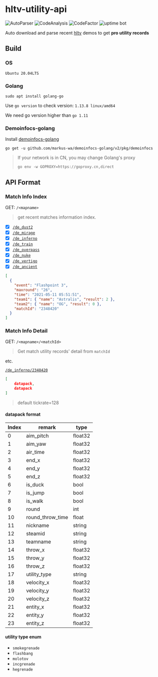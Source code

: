 # hltv-utility-api

![AutoParser](https://github.com/hx-w/hltv-utility-api/workflows/AutoParser/badge.svg)
![CodeAnalysis](https://github.com/hx-w/hltv-utility-api/workflows/CodeAnalysis/badge.svg)
![CodeFactor](https://www.codefactor.io/repository/github/hx-w/hltv-utility-api/badge)
![uptime bot](https://img.shields.io/uptimerobot/ratio/7/m788310337-ea4f6609966b5e058d032d7e)

Auto download and parse recent [hltv](https://hltv.org) demos to get **pro utility records**

## Build

### OS
`Ubuntu 20.04LTS`

### Golang

`sudo apt install golang-go`

Use `go version` to check version: `1.13.8 linux/amd64`

We need go version higher than `go 1.11`

### Demoinfocs-golang

Install [demoinfocs-golang](https://github.com/markus-wa/demoinfocs-golang)

`go get -u github.com/markus-wa/demoinfocs-golang/v2/pkg/demoinfocs`

> If your network is in CN, you may change Golang's proxy
>
> `go env -w GOPROXY=https://goproxy.cn,direct`

## API Format

### Match Info Index

GET: `/<mapname>` 

> get recent matches information index.

- [x] [`/de_dust2`](https://api.hx-w.top/de_dust2)
- [x] [`/de_mirage`](https://api.hx-w.top/de_mirage)
- [x] [`/de_inferno`](https://api.hx-w.top/de_inferno)
- [x] [`/de_train`](https://api.hx-w.top/de_train)
- [x] [`/de_overpass`](https://api.hx-w.top/de_overpass)
- [x] [`/de_nuke`](https://api.hx-w.top/de_nuke)
- [x] [`/de_vertigo`](https://api.hx-w.top/de_vertigo)
- [x] [`/de_ancient`](https://api.hx-w.top/de_ancient)

```json
[
  {
    "event": "Flashpoint 3",
    "maxround": "26",
    "time": "2021-05-11 05:51:51",
    "team1": { "name": "Astralis", "result": 2 },
    "team2": { "name": "OG", "result": 0 },
    "matchId": "2348420"
  }
]
```

### Match Info Detail

GET: `/<mapname>/<matchId>` 

> Get match utility records' detail from `matchId`

etc.

[`/de_inferno/2348420`](https://api.hx-w.top/de_inferno/2348420)

```json
[
    datapack,
    datapack
]
```

> default tickrate=128

#### datapack format

| Index | remark           | type    |
| ----- | ---------------- | ------- |
| 0     | aim_pitch        | float32 |
| 1     | aim_yaw          | float32 |
| 2     | air_time         | float32 |
| 3     | end_x            | float32 |
| 4     | end_y            | float32 |
| 5     | end_z            | float32 |
| 6     | is_duck          | bool    |
| 7     | is_jump          | bool    |
| 8     | is_walk          | bool    |
| 9     | round            | int     |
| 10    | round_throw_time | float   |
| 11    | nickname         | string  |
| 12    | steamid          | string  |
| 13    | teamname         | string  |
| 14    | throw_x          | float32 |
| 15    | throw_y          | float32 |
| 16    | throw_z          | float32 |
| 17    | utility_type     | string  |
| 18    | velocity_x       | float32 |
| 19    | velocity_y       | float32 |
| 20    | velocity_z       | float32 |
| 21    | entity_x         | float32 |
| 22    | entity_y         | float32 |
| 23    | entity_z         | float32 |

#### utility type enum

- `smokegrenade`
- `flashbang`
- `molotov`
- `incgrenade`
- `hegrenade`
